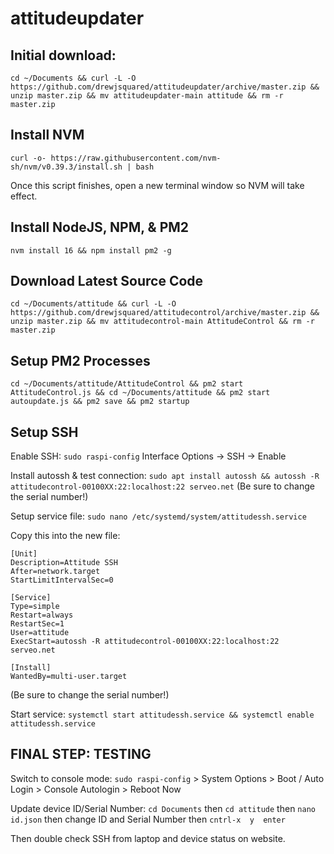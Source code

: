 # attitudeupdater

## Initial download:
```
cd ~/Documents && curl -L -O https://github.com/drewjsquared/attitudeupdater/archive/master.zip && unzip master.zip && mv attitudeupdater-main attitude && rm -r master.zip
```

## Install NVM
```curl -o- https://raw.githubusercontent.com/nvm-sh/nvm/v0.39.3/install.sh | bash ```

Once this script finishes, open a new terminal window so NVM will take effect. 

## Install NodeJS, NPM, & PM2
```nvm install 16 && npm install pm2 -g```

## Download Latest Source Code
```cd ~/Documents/attitude && curl -L -O https://github.com/drewjsquared/attitudecontrol/archive/master.zip && unzip master.zip && mv attitudecontrol-main AttitudeControl && rm -r master.zip```

## Setup PM2 Processes
```cd ~/Documents/attitude/AttitudeControl && pm2 start AttitudeControl.js && cd ~/Documents/attitude && pm2 start autoupdate.js && pm2 save && pm2 startup```

## Setup SSH
Enable SSH: `sudo raspi-config` Interface Options -> SSH -> Enable

Install autossh & test connection: ```sudo apt install autossh && autossh -R attitudecontrol-00100XX:22:localhost:22 serveo.net```
(Be sure to change the serial number!)

Setup service file: ```sudo nano /etc/systemd/system/attitudessh.service```

Copy this into the new file: 
```
[Unit]
Description=Attitude SSH
After=network.target
StartLimitIntervalSec=0

[Service]
Type=simple
Restart=always
RestartSec=1
User=attitude
ExecStart=autossh -R attitudecontrol-00100XX:22:localhost:22 serveo.net

[Install]
WantedBy=multi-user.target
```
(Be sure to change the serial number!)

Start service: ```systemctl start attitudessh.service && systemctl enable attitudessh.service```



## FINAL STEP: TESTING
Switch to console mode: `sudo raspi-config` > System Options > Boot / Auto Login > Console Autologin > Reboot Now

Update device ID/Serial Number: `cd Documents` then `cd attitude` then `nano id.json` then change ID and Serial Number then `cntrl-x  y  enter`

Then double check SSH from laptop and device status on website.
